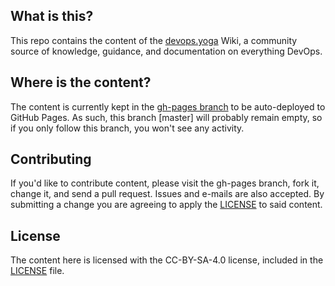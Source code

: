 ## What is this?
This repo contains the content of the [devops.yoga](https://devops.yoga/) Wiki, a community source of knowledge, guidance, and documentation on everything DevOps.

## Where is the content?
The content is currently kept in the [gh-pages branch](https://github.com/peterwwillis/devopsyoga-content/tree/gh-pages) to be auto-deployed to GitHub Pages. As such, this branch [master] will probably remain empty, so if you only follow this branch, you won't see any activity.

## Contributing
If you'd like to contribute content, please visit the gh-pages branch, fork it, change it, and send a pull request. Issues and e-mails are also accepted. By submitting a change you are agreeing to apply the [LICENSE](LICENSE) to said content.

## License
The content here is licensed with the CC-BY-SA-4.0 license, included in the [LICENSE](LICENSE) file.
